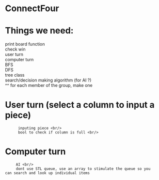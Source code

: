 # ConnectFour
# Things we need:
   print board function <br/>
   check win <br/>
   user turn <br/>
   computer turn <br/>
   BFS <br/>
   DFS <br/>
   tree class <br/>
   search/decision making algorithm (for AI ?) <br/>
   ^^ for each member of the group, make one <br/>
   
   # User turn (select a column to input a piece) <br/>
          inputing piece <br/>
          bool to check if column is full <br/>
# Computer turn      <br/>
         AI <br/>
         dont use STL queue, use an array to stimulate the queue so you can search and look up individual items 
